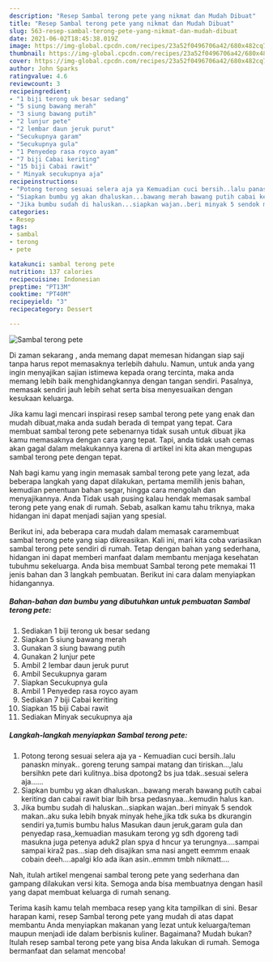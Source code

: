```yaml
---
description: "Resep Sambal terong pete yang nikmat dan Mudah Dibuat"
title: "Resep Sambal terong pete yang nikmat dan Mudah Dibuat"
slug: 563-resep-sambal-terong-pete-yang-nikmat-dan-mudah-dibuat
date: 2021-06-02T18:45:38.019Z
image: https://img-global.cpcdn.com/recipes/23a52f0496706a42/680x482cq70/sambal-terong-pete-foto-resep-utama.jpg
thumbnail: https://img-global.cpcdn.com/recipes/23a52f0496706a42/680x482cq70/sambal-terong-pete-foto-resep-utama.jpg
cover: https://img-global.cpcdn.com/recipes/23a52f0496706a42/680x482cq70/sambal-terong-pete-foto-resep-utama.jpg
author: John Sparks
ratingvalue: 4.6
reviewcount: 3
recipeingredient:
- "1 biji terong uk besar sedang"
- "5 siung bawang merah"
- "3 siung bawang putih"
- "2 lunjur pete"
- "2 lembar daun jeruk purut"
- "Secukupnya garam"
- "Secukupnya gula"
- "1 Penyedep rasa royco ayam"
- "7 biji Cabai keriting"
- "15 biji Cabai rawit"
- " Minyak secukupnya aja"
recipeinstructions:
- "Potong terong sesuai selera aja ya Kemuadian cuci bersih..lalu panaskn minyak.. goreng terung sampai matang dan tiriskan...,lalu bersihkn pete dari kulitnya..bisa dpotong2 bs jua tdak..sesuai selera aja......"
- "Siapkan bumbu yg akan dhaluskan...bawang merah bawang putih cabai keriting dan cabai rawit biar lbih brsa pedasnyaa...kemudin halus kan."
- "Jika bumbu sudah di haluskan...siapkan wajan..beri minyak 5 sendok makan..aku suka lebih bnyak minyak hehe,jika tdk suka bs dkurangin sendiri ya,tumis bumbu halus Masukan daun jeruk,garam gula dan penyedap rasa,,kemuadian masukam terong yg sdh dgoreng tadi masukna juga petenya aduk2 plan spya d hncur ya terungnya....sampai sampai kira2 pas...siap deh disajikan sma nasi angett eemmm enaak cobain deeh....apalgi klo ada ikan asin..emmm tmbh nikmatt...."
categories:
- Resep
tags:
- sambal
- terong
- pete

katakunci: sambal terong pete 
nutrition: 137 calories
recipecuisine: Indonesian
preptime: "PT13M"
cooktime: "PT40M"
recipeyield: "3"
recipecategory: Dessert

---
```



![Sambal terong pete](https://img-global.cpcdn.com/recipes/23a52f0496706a42/680x482cq70/sambal-terong-pete-foto-resep-utama.jpg)

Di zaman  sekarang , anda memang dapat memesan hidangan siap saji tanpa harus repot memasaknya terlebih dahulu. Namun, untuk anda yang ingin menyajikan sajian istimewa kepada orang tercinta, maka anda memang lebih baik menghidangkannya dengan tangan sendiri. Pasalnya, memasak sendiri jauh lebih sehat serta bisa menyesuaikan dengan kesukaan keluarga.

Jika kamu lagi mencari inspirasi resep sambal terong pete yang enak dan mudah dibuat,maka anda sudah berada di tempat yang tepat. Cara membuat sambal terong pete  sebenarnya tidak susah untuk dibuat jika kamu memasaknya dengan cara yang tepat. Tapi, anda tidak usah cemas akan gagal dalam melakukannya 
karena di artikel ini kita akan mengupas sambal terong pete dengan tepat.  



Nah bagi kamu yang ingin memasak sambal terong pete yang lezat, ada beberapa langkah yang dapat dilakukan, pertama memilih jenis bahan, kemudian penentuan bahan segar, hingga cara mengolah dan menyajikannya. Anda Tidak usah pusing kalau hendak memasak sambal terong pete yang enak di rumah. Sebab, asalkan kamu  tahu triknya, maka hidangan ini dapat menjadi sajian yang spesial.

Berikut ini, ada beberapa cara mudah dalam memasak caramembuat sambal terong pete yang siap dikreasikan. Kali ini, mari kita coba variasikan sambal terong pete sendiri di rumah. Tetap dengan bahan yang sederhana, hidangan ini dapat memberi manfaat dalam membantu menjaga kesehatan tubuhmu sekeluarga. Anda bisa membuat Sambal terong pete memakai 11 jenis bahan dan 3 langkah pembuatan. Berikut ini cara dalam menyiapkan hidangannya.

<!--inarticleads1-->

##### Bahan-bahan dan bumbu yang dibutuhkan untuk pembuatan Sambal terong pete:

1. Sediakan 1 biji terong uk besar sedang
1. Siapkan 5 siung bawang merah
1. Gunakan 3 siung bawang putih
1. Gunakan 2 lunjur pete
1. Ambil 2 lembar daun jeruk purut
1. Ambil Secukupnya garam
1. Siapkan Secukupnya gula
1. Ambil 1 Penyedep rasa royco ayam
1. Sediakan 7 biji Cabai keriting
1. Siapkan 15 biji Cabai rawit
1. Sediakan  Minyak secukupnya aja




<!--inarticleads2-->

##### Langkah-langkah menyiapkan Sambal terong pete:

1. Potong terong sesuai selera aja ya - Kemuadian cuci bersih..lalu panaskn minyak.. goreng terung sampai matang dan tiriskan...,lalu bersihkn pete dari kulitnya..bisa dpotong2 bs jua tdak..sesuai selera aja......
1. Siapkan bumbu yg akan dhaluskan...bawang merah bawang putih cabai keriting dan cabai rawit biar lbih brsa pedasnyaa...kemudin halus kan.
1. Jika bumbu sudah di haluskan...siapkan wajan..beri minyak 5 sendok makan..aku suka lebih bnyak minyak hehe,jika tdk suka bs dkurangin sendiri ya,tumis bumbu halus Masukan daun jeruk,garam gula dan penyedap rasa,,kemuadian masukam terong yg sdh dgoreng tadi masukna juga petenya aduk2 plan spya d hncur ya terungnya....sampai sampai kira2 pas...siap deh disajikan sma nasi angett eemmm enaak cobain deeh....apalgi klo ada ikan asin..emmm tmbh nikmatt....




Nah, itulah artikel mengenai  sambal terong pete  yang sederhana dan gampang dilakukan versi kita. Semoga anda bisa membuatnya dengan hasil yang dapat membuat keluarga di rumah senang. 

Terima kasih kamu telah membaca resep yang kita tampilkan di sini. Besar harapan kami, resep  Sambal terong pete yang mudah di atas dapat membantu Anda menyiapkan makanan yang lezat untuk keluarga/teman maupun menjadi ide dalam berbisnis kuliner. Bagaimana? Mudah bukan? Itulah resep sambal terong pete yang bisa Anda lakukan di rumah. Semoga bermanfaat dan selamat mencoba!

